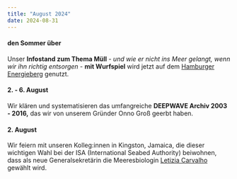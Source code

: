 ```yaml
---
title: "August 2024"
date: 2024-08-31
---
```


#### **den Sommer über**

Unser **Infostand zum Thema Müll** - _und wie er nicht ins Meer gelangt, wenn wir ihn richtig entsorgen_ - **mit Wurfspiel** wird jetzt auf dem [Hamburger Energieberg](https://www.ardmediathek.de/video/hamburg-journal/hamburg-bietet-wieder-einen-prall-gefuellten-ferienpass/ndr/Y3JpZDovL25kci5kZS9jZGU1MjliYy1kOTVlLTRiNWEtYWZmZC04NDk4MmU4YjM0MDc) genutzt.

#### **2\. - 6. August**

Wir klären und systematisieren das umfangreiche **DEEPWAVE Archiv 2003 - 2016,** das wir von unserem Gründer Onno Groß geerbt haben.

#### **2\. August**

Wir feiern mit unseren Kolleg:innen in Kingston, Jamaica, die dieser wichtigen Wahl bei der ISA (International Seabed Authority) beiwohnen, dass als neue Generalsekretärin die Meeresbiologin [Letizia Carvalho](https://news.mongabay.com/2024/07/trust-needs-to-be-rebuilt-interview-with-candidate-to-head-u-n-seabed-mining-authority/) gewählt wird.
